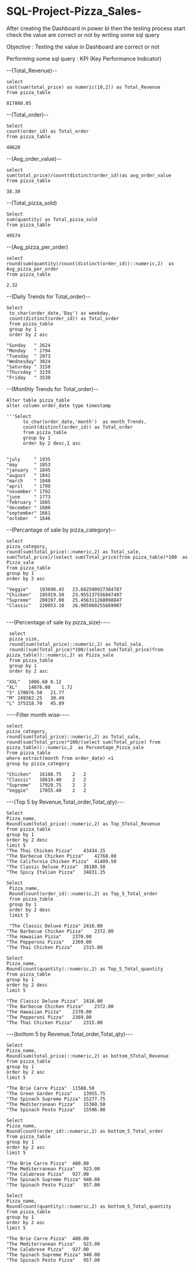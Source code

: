 # SQL-Project-Pizza_Sales-
After creating the Dashboard in power bi then the testing process start check the value are correct or not by writing some sql query

 Objective : Testing the value in Dashboard are correct or not

Performing some sql query :
KPI (Key Performance Indicator)
 
--(Total_Revenue)--
 
```
select  
cast(sum(total_price) as numeric(10,2)) as Total_Revenue 
from pizza_table

817860.05
````

--(Total_order)--

```
Select 
count(order_id) as Total_order
from pizza_table

48620
```

--(Avg_order_value)--

```
select 
sum(total_price)/count(distinct(order_id))as avg_order_value
from pizza_table

38.30
```

--(Total_pizza_sold)

```
Select   
sum(quantity) as Total_pizza_sold 
from pizza_table

49574
```

--(Avg_pizza_per_order)	
```
select 
round(sum(quantity)/count(distinct(order_id))::numeric,2)  as Avg_pizza_per_order
from pizza_table

2.32
```


--(Daily Trends for Total_order)--
```
Select 
 to_char(order_date,'Day') as weekday,
 count(distinct(order_id)) as Total_order
 from pizza_table
 group by 1
 order by 2 asc

"Sunday   "	2624
"Monday   "	2794
"Tuesday  "	2973
"Wednesday"	3024
"Saturday "	3158
"Thursday "	3239
"Friday   "	3538
```
	   
--(Monthly Trends for Total_order)--

```
Alter table pizza_table
alter column order_date type timestamp

'''Select 
      to_char(order_date,'month')  as month_Trends,
	  count(distinct(order_id)) as Total_order
	  from pizza_table
	  group by 1
	  order by 2 desc,1 asc


"july     "	1935
"may      "	1853
"january  "	1845
"august   "	1841
"march    "	1840
"april    "	1799
"november "	1792
"june     "	1773
"february "	1685
"december "	1680
"september"	1661
"october  "	1646
```

--(Percantage of sale by pizza_category)--

```
select 
pizza_category,
round(sum(total_price)::numeric,2) as Total_sale,
sum(Total_price)/(select sum(Total_price)from pizza_table)*100  as Pizza_sale
from pizza_table
group by 1
order by 2 asc

"Veggie"	193690.45	23.682590927384787
"Chicken"	195919.50	23.955137556847497
"Supreme"	208197.00	25.456311260098847
"Classic"	220053.10	26.905960255669907
	  
```

---(Percentage  of sale by pizza_size)---- 
```
 select 
 pizza_size,
 round(sum(total_price)::numeric,2) as Total_sale,
 round((sum(Total_price)*100/(select sum(Total_price)from pizza_table))::numeric,2) as Pizza_sale
 from pizza_table
 group by 1
 order by 2 asc

"XXL"	1006.60	0.12
"XL"	14076.00	1.72
"S"	178076.50	21.77
"M"	249382.25	30.49
"L"	375318.70	45.89
```
----Filter month wise----
```
select 
pizza_category,
round(sum(total_price)::numeric,2) as Total_sale,
round(sum(Total_price)*100/(select sum(Total_price) from pizza_table))::numeric,2  as Percentage_Pizza_sale
from pizza_table
where extract(month from order_date) =1
group by pizza_category

"Chicken"	16188.75	2	2
"Classic"	18619.40	2	2
"Supreme"	17929.75	2	2
"Veggie"	17055.40	2	2
```



---(Top 5 by Revenue,Total_order,Total_qty)---
```
Select 
Pizza_name,
Round(sum(total_price)::numeric,2) as Top_5Total_Revenue
from pizza_table
group by 1
order by 2 desc
limit 5
"The Thai Chicken Pizza"	43434.25
"The Barbecue Chicken Pizza"	42768.00
"The California Chicken Pizza"	41409.50
"The Classic Deluxe Pizza"	38180.50
"The Spicy Italian Pizza"	34831.25
```
```	
Select 
 Pizza_name,
 Round(count(order_id)::numeric,2) as Top_5_Total_order
 from pizza_table
 group by 1 
 order by 2 desc
 limit 5

 "The Classic Deluxe Pizza"	2416.00
"The Barbecue Chicken Pizza"	2372.00
"The Hawaiian Pizza"	2370.00
"The Pepperoni Pizza"	2369.00
"The Thai Chicken Pizza"	2315.00
```
```
Select 
Pizza_name,
Round(count(quantity)::numeric,2) as Top_5_Total_quantity
from pizza_table
group by 1
order by 2 desc
limit 5

"The Classic Deluxe Pizza"	2416.00
"The Barbecue Chicken Pizza"	2372.00
"The Hawaiian Pizza"	2370.00
"The Pepperoni Pizza"	2369.00
"The Thai Chicken Pizza"	2315.00
```

---(bottom 5 by Revenue,Total_order,Total_qty)---

 ```
Select      
Pizza_name,
Round(sum(total_price)::numeric,2) as bottom_5Total_Revenue
from pizza_table
group by 1
order by 2 asc
limit 5

"The Brie Carre Pizza"	11588.50
"The Green Garden Pizza"	13955.75
"The Spinach Supreme Pizza"	15277.75
"The Mediterranean Pizza"	15360.50
"The Spinach Pesto Pizza"	15596.00
```

```  
Select 
Pizza_name,
Round(count(order_id)::numeric,2) as bottom_5_Total_order
from pizza_table
group by 1
order by 2 asc
limit 5

"The Brie Carre Pizza"	480.00
"The Mediterranean Pizza"	923.00
"The Calabrese Pizza"	927.00
"The Spinach Supreme Pizza"	940.00
"The Spinach Pesto Pizza"	957.00
```
```
Select 
Pizza_name,
Round(count(quantity)::numeric,2) as bottom_5_Total_quantity
from pizza_table
group by 1
order by 2 asc
limit 5

"The Brie Carre Pizza"	480.00
"The Mediterranean Pizza"	923.00
"The Calabrese Pizza"	927.00
"The Spinach Supreme Pizza"	940.00
"The Spinach Pesto Pizza"	957.00
```




